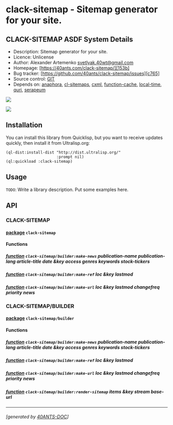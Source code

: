 <a id="x-28CLACK-SITEMAP-DOCS-2FINDEX-3A-40README-2040ANTS-DOC-2FLOCATIVES-3ASECTION-29"></a>

# clack-sitemap - Sitemap generator for your site.

<a id="clack-sitemap-asdf-system-details"></a>

## CLACK-SITEMAP ASDF System Details

* Description: Sitemap generator for your site.
* Licence: Unlicense
* Author: Alexander Artemenko <svetlyak.40wt@gmail.com>
* Homepage: [https://40ants.com/clack-sitemap/][153b]
* Bug tracker: [https://github.com/40ants/clack-sitemap/issues][c765]
* Source control: [GIT][ea7f]
* Depends on: [anaphora][c9ae], [cl-sitemaps][dfc0], [cxml][6303], [function-cache][c2b5], [local-time][46a1], [quri][2103], [serapeum][c41d]

[![](https://github-actions.40ants.com/40ants/clack-sitemap/matrix.svg?only=ci.run-tests)][2869]

![](http://quickdocs.org/badge/clack-sitemap.svg)

<a id="x-28CLACK-SITEMAP-DOCS-2FINDEX-3A-3A-40INSTALLATION-2040ANTS-DOC-2FLOCATIVES-3ASECTION-29"></a>

## Installation

You can install this library from Quicklisp, but you want to receive updates quickly, then install it from Ultralisp.org:

```
(ql-dist:install-dist "http://dist.ultralisp.org/"
                      :prompt nil)
(ql:quickload :clack-sitemap)
```
<a id="x-28CLACK-SITEMAP-DOCS-2FINDEX-3A-3A-40USAGE-2040ANTS-DOC-2FLOCATIVES-3ASECTION-29"></a>

## Usage

`TODO`: Write a library description. Put some examples here.

<a id="x-28CLACK-SITEMAP-DOCS-2FINDEX-3A-3A-40API-2040ANTS-DOC-2FLOCATIVES-3ASECTION-29"></a>

## API

<a id="x-28CLACK-SITEMAP-DOCS-2FINDEX-3A-3A-40CLACK-SITEMAP-3FPACKAGE-2040ANTS-DOC-2FLOCATIVES-3ASECTION-29"></a>

### CLACK-SITEMAP

<a id="x-28-23A-28-2813-29-20BASE-CHAR-20-2E-20-22CLACK-SITEMAP-22-29-20PACKAGE-29"></a>

#### [package](761e) `clack-sitemap`

<a id="x-28CLACK-SITEMAP-DOCS-2FINDEX-3A-3A-7C-40CLACK-SITEMAP-3FFunctions-SECTION-7C-2040ANTS-DOC-2FLOCATIVES-3ASECTION-29"></a>

#### Functions

<a id="x-28CLACK-SITEMAP-2FBUILDER-3AMAKE-NEWS-20FUNCTION-29"></a>

##### [function](35f1) `clack-sitemap/builder:make-news` publication-name publication-lang article-title date &key access genres keywords stock-tickers

<a id="x-28CLACK-SITEMAP-2FBUILDER-3AMAKE-REF-20FUNCTION-29"></a>

##### [function](817a) `clack-sitemap/builder:make-ref` loc &key lastmod

<a id="x-28CLACK-SITEMAP-2FBUILDER-3AMAKE-URL-20FUNCTION-29"></a>

##### [function](8a7e) `clack-sitemap/builder:make-url` loc &key lastmod changefreq priority news

<a id="x-28CLACK-SITEMAP-DOCS-2FINDEX-3A-3A-40CLACK-SITEMAP-2FBUILDER-3FPACKAGE-2040ANTS-DOC-2FLOCATIVES-3ASECTION-29"></a>

### CLACK-SITEMAP/BUILDER

<a id="x-28-23A-28-2821-29-20BASE-CHAR-20-2E-20-22CLACK-SITEMAP-2FBUILDER-22-29-20PACKAGE-29"></a>

#### [package](3944) `clack-sitemap/builder`

<a id="x-28CLACK-SITEMAP-DOCS-2FINDEX-3A-3A-7C-40CLACK-SITEMAP-2FBUILDER-3FFunctions-SECTION-7C-2040ANTS-DOC-2FLOCATIVES-3ASECTION-29"></a>

#### Functions

<a id="x-28CLACK-SITEMAP-2FBUILDER-3AMAKE-NEWS-20FUNCTION-29"></a>

##### [function](35f1) `clack-sitemap/builder:make-news` publication-name publication-lang article-title date &key access genres keywords stock-tickers

<a id="x-28CLACK-SITEMAP-2FBUILDER-3AMAKE-REF-20FUNCTION-29"></a>

##### [function](817a) `clack-sitemap/builder:make-ref` loc &key lastmod

<a id="x-28CLACK-SITEMAP-2FBUILDER-3AMAKE-URL-20FUNCTION-29"></a>

##### [function](8a7e) `clack-sitemap/builder:make-url` loc &key lastmod changefreq priority news

<a id="x-28CLACK-SITEMAP-2FBUILDER-3ARENDER-SITEMAP-20FUNCTION-29"></a>

##### [function](c03e) `clack-sitemap/builder:render-sitemap` items &key stream base-url


[153b]: https://40ants.com/clack-sitemap/
[ea7f]: https://github.com/40ants/clack-sitemap
[2869]: https://github.com/40ants/clack-sitemap/actions
[3944]: https://github.com/40ants/clack-sitemap/blob/330458a53b8a65e7731d8f41a36a38049ae119a4/src/builder.lisp#L1
[c03e]: https://github.com/40ants/clack-sitemap/blob/330458a53b8a65e7731d8f41a36a38049ae119a4/src/builder.lisp#L214
[8a7e]: https://github.com/40ants/clack-sitemap/blob/330458a53b8a65e7731d8f41a36a38049ae119a4/src/builder.lisp#L65
[817a]: https://github.com/40ants/clack-sitemap/blob/330458a53b8a65e7731d8f41a36a38049ae119a4/src/builder.lisp#L79
[35f1]: https://github.com/40ants/clack-sitemap/blob/330458a53b8a65e7731d8f41a36a38049ae119a4/src/builder.lisp#L95
[761e]: https://github.com/40ants/clack-sitemap/blob/330458a53b8a65e7731d8f41a36a38049ae119a4/src/core.lisp#L1
[c765]: https://github.com/40ants/clack-sitemap/issues
[c9ae]: https://quickdocs.org/anaphora
[dfc0]: https://quickdocs.org/cl-sitemaps
[6303]: https://quickdocs.org/cxml
[c2b5]: https://quickdocs.org/function-cache
[46a1]: https://quickdocs.org/local-time
[2103]: https://quickdocs.org/quri
[c41d]: https://quickdocs.org/serapeum

* * *
###### [generated by [40ANTS-DOC](https://40ants.com/doc/)]
